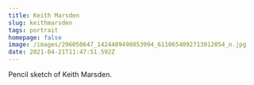 ```yaml
---
title: Keith Marsden
slug: keithmarsden
tags: portrait
homepage: false
image: /images/296050647_1424489498053994_6110654092713012054_n.jpg
date: 2021-04-21T11:47:51.592Z
---
```

Pencil sketch of Keith Marsden.
